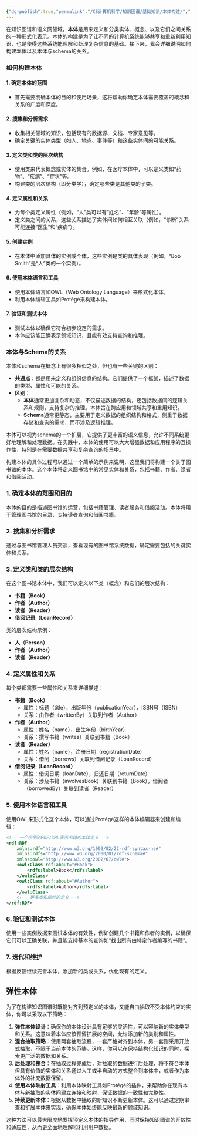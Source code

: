 ```yaml
---
{"dg-publish":true,"permalink":"/CS计算机科学/知识图谱/基础知识/本体构建/","noteIcon":"","created":"2024-04-18T10:27:47.885+08:00","updated":"2024-04-24T00:28:34.000+08:00"}
---
```



在知识图谱和语义网领域，**本体**是用来定义和分类实体、概念、以及它们之间关系的一种形式化表示。本体的构建是为了让不同的计算机系统能够共享和重新利用知识，也是使得这些系统能理解和处理复杂信息的基础。接下来，我会详细说明如何构建本体以及本体与schema的关系。

### 如何构建本体

#### 1. **确定本体的范围**
   - 首先需要明确本体的目的和使用场景，这将帮助你确定本体需要覆盖的概念和关系的广度和深度。

#### 2. **搜集和分析需求**
   - 收集相关领域的知识，包括现有的数据源、文档、专家意见等。
   - 确定关键的实体类型（如人、地点、事件等）和这些实体间的可能关系。

#### 3. **定义类和类的层次结构**
   - 使用类来代表概念或实体的集合。例如，在医疗本体中，可以定义类如“药物”、“疾病”、“症状”等。
   - 构建类的层次结构（即分类学），确定哪些类是其他类的子类。

#### 4. **定义属性和关系**
   - 为每个类定义属性（例如，“人”类可以有“姓名”、“年龄”等属性）。
   - 定义类之间的关系，这些关系描述了实体间如何相互关联（例如，“诊断”关系可能连接“医生”和“疾病”）。

#### 5. **创建实例**
   - 在本体中添加具体的实例或个体，这些实例是类的具体表现（例如，“Bob Smith”是“人”类的一个实例）。

#### 6. **使用本体语言和工具**
   - 使用本体语言如OWL（Web Ontology Language）来形式化本体。
   - 利用本体编辑工具如Protégé来构建本体。

#### 7. **验证和测试本体**
   - 测试本体以确保它符合初步设定的需求。
   - 本体应该能正确表示领域知识，且能有效支持查询和推理。

### 本体与Schema的关系

本体和schema在概念上有很多相似之处，但也有一些关键的区别：

- **共通点**：都是用来定义和组织信息的结构。它们提供了一个框架，描述了数据的类型、属性和可能的关系。
- **区别**：
  - **本体**通常更加复杂和动态，不仅描述数据的结构，还包括数据间的逻辑关系和规则，支持复杂的推理。本体旨在跨应用和领域共享和重用知识。
  - **Schema**通常更静态，主要用于定义数据的组织结构和格式，侧重于数据存储和查询的需求，而不涉及逻辑推理。

本体可以视为schema的一个扩展，它提供了更丰富的语义信息，允许不同系统更好地理解和处理数据。在实践中，本体的使用可以大大增强数据和应用程序的互操作性，特别是在需要数据共享和复杂查询的场景中。

构建本体的具体过程可以通过一个简单的示例来说明，这里我们将构建一个关于图书馆的本体。这个本体将定义图书馆中的常见实体和关系，包括书籍、作者、读者和借阅活动。

### 1. 确定本体的范围和目的

本体的目的是描述图书馆的运营，包括书籍管理、读者服务和借阅活动。本体将用于管理图书馆的目录，支持读者查询和借阅书籍。

### 2. 搜集和分析需求

通过与图书馆管理人员交谈，查看现有的图书馆系统数据，确定需要包括的关键实体和关系。

### 3. 定义类和类的层次结构

在这个图书馆本体中，我们可以定义以下类（概念）和它们的层次结构：

- **书籍（Book）**
- **作者（Author）**
- **读者（Reader）**
- **借阅记录（LoanRecord）**

类的层次结构示例：

  - **人（Person）**
  - **作者（Author）**
  - **读者（Reader）**

### 4. 定义属性和关系

每个类都需要一些属性和关系来详细描述：

- **书籍（Book）**
  - 属性：标题（title），出版年份（publicationYear），ISBN号（ISBN）
  - 关系：由作者（writtenBy）关联到作者（Author）
- **作者（Author）**
  - 属性：姓名（name），出生年份（birthYear）
  - 关系：撰写书籍（writes）关联到书籍（Book）
- **读者（Reader）**
  - 属性：姓名（name），注册日期（registrationDate）
  - 关系：借阅（borrows）关联到借阅记录（LoanRecord）
- **借阅记录（LoanRecord）**
  - 属性：借阅日期（loanDate），归还日期（returnDate）
  - 关系：涉及书籍（involvesBook）关联到书籍（Book），借阅者（borrowedBy）关联到读者（Reader）

### 5. 使用本体语言和工具

使用OWL来形式化这个本体，可以通过Protégé这样的本体编辑器来创建和编辑：

```xml
<!-- 一个示例的RDF/XML表示书籍的本体定义 -->
<rdf:RDF
    xmlns:rdf="http://www.w3.org/1999/02/22-rdf-syntax-ns#"
    xmlns:rdfs="http://www.w3.org/2000/01/rdf-schema#"
    xmlns:owl="http://www.w3.org/2002/07/owl#">
    <owl:Class rdf:about="#Book">
        <rdfs:label>Book</rdfs:label>
    </owl:Class>
    <owl:Class rdf:about="#Author">
        <rdfs:label>Author</rdfs:label>
    </owl:Class>
    <!-- 更多类和属性的定义 -->
</rdf:RDF>
```

### 6. 验证和测试本体

使用一些实例数据来测试本体的有效性，例如创建几个书籍和作者的实例，以确保它们可以正确关联，并且能支持基本的查询如“找出所有由特定作者编写的书籍”。

### 7. 迭代和维护

根据反馈继续完善本体，添加新的类或关系，优化现有的定义。

## 弹性本体

为了在构建知识图谱时既能对齐到预定义的本体，又能自由抽取不受本体约束的实体，你可以采取以下策略：

1. **弹性本体设计**：确保你的本体设计具有足够的灵活性，可以容纳新的实体类型和关系。这意味着本体应该预留扩展的空间，允许添加新的类别和属性。
2. **混合抽取策略**：使用两套抽取流程，一套严格对齐到本体，另一套则采用开放式抽取，不限于当前本体的范畴。这样，你可以在保持结构化知识的同时，探索更广泛的数据和关系。
3. **后处理和整合**：在抽取过程完成后，对抽取的数据进行后处理，将不符合本体但具有价值的实体和关系通过人工或半自动的方式整合到本体中，或者作为本体外的补充数据保留。
4. **使用本体映射工具**：利用本体映射工具如Protégé的插件，来帮助你在现有本体与新抽取的实体间建立连接和映射，保证数据的一致性和完整性。
5. **持续更新本体**：根据从数据中抽取的新知识不断更新本体。这可以通过定期审查和扩展本体来实现，确保本体始终能反映最新的领域知识。

这种方法可以最大限度地发挥预定义本体的指导作用，同时保持知识图谱的开放性和适应性，从而更全面地理解和利用用户数据。